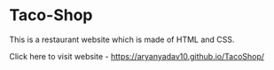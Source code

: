 # Taco-Shop

This is a restaurant website which is made of HTML and CSS.

Click here to visit website -   https://aryanyadav10.github.io/TacoShop/
